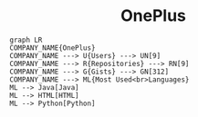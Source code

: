 <h1 align="center">OnePlus</h1>

```mermaid
graph LR
COMPANY_NAME{OnePlus}
COMPANY_NAME ---> U{Users} ---> UN[9]
COMPANY_NAME ---> R{Repositories} ---> RN[9]
COMPANY_NAME ---> G{Gists} ---> GN[312]
COMPANY_NAME ---> ML{Most Used<br>Languages}
ML --> Java[Java]
ML --> HTML[HTML]
ML --> Python[Python]
```
